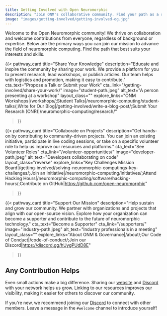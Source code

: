 ```yaml
---
title: Getting Involved with Open Neuromorphic
description: "Join ONM's collaborative community. Find your path as a student, practitioner, or industry expert to contribute to open-source neuromorphic computing."
image: "images/getting-involved/getting-involved-og.jpg" 
---
```


Welcome to the Open Neuromorphic community! We thrive on collaboration and welcome contributions from everyone, regardless of background or expertise. Below are the primary ways you can join our mission to advance the field of neuromorphic computing. Find the path that best suits your interests and skills.

{{< pathway_card
title="Share Your Knowledge"
description="Educate and inspire the community by sharing your work. We provide a platform for you to present research, lead workshops, or publish articles. Our team helps with logistics and promotion, making it easy to contribute."
cta_text="Propose a Talk or Submit your Work"
cta_link="/getting-involved/share-your-work/"
image="student-path.jpeg"
alt_text="A person presenting at a workshop"
layout_class=""
explore_links="ONM Workshops|/workshops/;Student Talks|/neuromorphic-computing/student-talks/;Write for Our Blog|/getting-involved/write-a-blog-post/;Submit Your Research (ONR)|/neuromorphic-computing/research/"
>}}

{{< pathway_card
title="Collaborate on Projects"
description="Get hands-on by contributing to community-driven projects. You can join an existing initiative, participate in live coding sessions, or take on a specific volunteer role to help us improve our resources and platforms."
cta_text="See Volunteer Roles"
cta_link="/volunteer-opportunities/"
image="developer-path.jpeg"
alt_text="Developers collaborating on code"
layout_class="reverse"
explore_links="Key Challenges Mission Board|/getting-involved/solving-neuromorphic-computings-key-challenges/;Join an Initiative|/neuromorphic-computing/initiatives/;Attend Hacking Hours|/neuromorphic-computing/software/hacking-hours/;Contribute on GitHub|https://github.com/open-neuromorphic"
>}}

{{< pathway_card
title="Support Our Mission"
description="Help sustain and grow our community. We partner with organizations and projects that align with our open-source vision. Explore how your organization can become a supporter and contribute to the future of neuromorphic technology."
cta_text="Become a Supporter"
cta_link="/supporters/"
image="industry-path.jpeg"
alt_text="Industry professionals in a meeting"
layout_class=""
explore_links="About ONM & Governance|/about/;Our Code of Conduct|/code-of-conduct/;Join our Discord|https://discord.gg/hUygPUdD8E"
>}}

## Any Contribution Helps

Even small actions make a big difference. Sharing our [website](/) and [Discord](https://discord.gg/hUygPUdD8E) with your network helps us grow. Linking to our resources improves our visibility, making it easier for others to discover our community.

If you're new, we recommend joining our [Discord](https://discord.gg/hUygPUdD8E) to connect with other members. Leave a message in the `#welcome` channel to introduce yourself!

